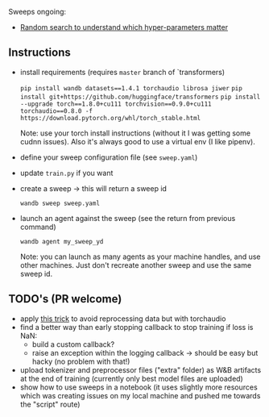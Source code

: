 Sweeps ongoing:
* [Random search to understand which hyper-parameters matter](https://wandb.ai/wandb/xlsr/sweeps/1yovh01j)

## Instructions

* install requirements (requires `master` branch of `transformers)

  `pip install wandb datasets==1.4.1 torchaudio librosa jiwer`
  `pip install git+https://github.com/huggingface/transformers`
  `pip install --upgrade torch==1.8.0+cu111 torchvision==0.9.0+cu111 torchaudio==0.8.0 -f https://download.pytorch.org/whl/torch_stable.html`

  Note: use your torch install instructions (without it I was getting some cudnn issues). Also it's always good to use a virtual env (I like pipenv).

* define your sweep configuration file (see `sweep.yaml`)

* update `train.py` if you want

* create a sweep -> this will return a sweep id

  `wandb sweep sweep.yaml`

* launch an agent against the sweep (see the return from previous command)

  `wandb agent my_sweep_yd`

  Note: you can launch as many agents as your machine handles, and use other machines. Just don't recreate another sweep and use the same sweep id.

## TODO's (PR welcome)

* apply [this trick](https://huggingface.slack.com/archives/C01QZ90Q83Z/p1616343320403900) to avoid reprocessing data but with torchaudio
* find a better way than early stopping callback to stop training if loss is NaN:
  * build a custom callback?
  * raise an exception within the logging callback -> should be easy but hacky (no problem with that!)
* upload tokenizer and preprocessor files ("extra" folder) as W&B artifacts at the end of training (currently only best model files are uploaded)
* show how to use sweeps in a notebook (it uses slightly more resources which was creating issues on my local machine and pushed me towards the "script" route)